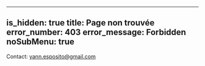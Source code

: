 ----- 
is_hidden: true
title: Page non trouvée
error_number: 403
error_message: Forbidden
noSubMenu: true
-----
Contact: <yann.esposito@gmail.com>

